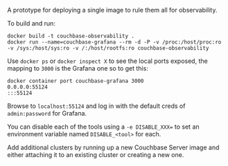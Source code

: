 A prototype for deploying a single image to rule them all for observability.

To build and run:
```
docker build -t couchbase-observability .
docker run --name=couchbase-grafana --rm -d -P -v /proc:/host/proc:ro -v /sys:/host/sys:ro -v /:/host/rootfs:ro couchbase-observability
```
Use `docker ps` or `docker inspect X` to see the local ports exposed, the mapping to `3000` is the Grafana one so to get this:
```
docker container port couchbase-grafana 3000
0.0.0.0:55124
:::55124
```
Browse to `localhost:55124` and log in with the default creds of `admin:password` for Grafana.

You can disable each of the tools using a `-e DISABLE_XXX=` to set an environment variable named `DISABLE_<tool>` for each.

Add additional clusters by running up a new Couchbase Server image and either attaching it to an existing cluster or creating a new one.